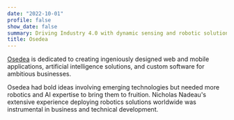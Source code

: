 ```yaml
---
date: "2022-10-01"
profile: false
show_date: false
summary: Driving Industry 4.0 with dynamic sensing and robotic solutions for emerging technologies.
title: Osedea
---
```


[Osedea](https://www.osedea.com) is dedicated to creating ingeniously designed web and mobile applications, artificial intelligence solutions, and custom software for ambitious businesses.

Osedea had bold ideas involving emerging technologies but needed more robotics and AI expertise to bring them to fruition. Nicholas Nadeau's extensive experience deploying robotics solutions worldwide was instrumental in business and technical development.
